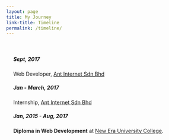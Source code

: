 ```yaml
---
layout: page
title: My Journey
link-title: Timeline
permalink: /timeline/
---
```


<section style="padding: 1.2rem;">
    <div class="top">
    </div>
    <div class="timeline">
        <div class="container right">
            <div class="content">
                <h5>Sept, 2017</h5>
                <p>Web Developer, <a href="http://ant-internet.com/" target="_blank">Ant Internet Sdn Bhd</a></p>
            </div>
        </div>
        <div class="container right">
            <div class="content">
                <h5>Jan - March, 2017</h5>
                <p>Internship, <a href="http://ant-internet.com/" target="_blank">Ant Internet Sdn Bhd</a></p>
            </div>
        </div>
        <div class="container right">
            <div class="content">
                <h5>Jan, 2015 - Aug, 2017</h5>
                <p><b>Diploma in Web Development</b> at <a href="https://www.newera.edu.my/" target="_blank">New Era University College</a>.</p>
            </div>
        </div>
    </div>
</section>